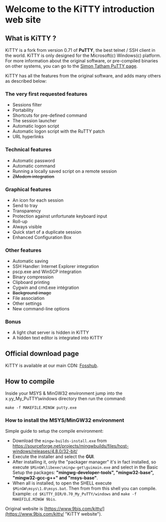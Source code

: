 # Welcome to the KiTTY introduction web site

## What is KiTTY ?
KiTTY is a fork from version 0.71 of **PuTTY**, the best telnet / SSH client in the world.
KiTTY is only designed for the Microsoft(c) Windows(c) platform. For more information about the original software, or pre-compiled binaries on other systems, you can go to the [Simon Tatham PuTTY page](http://www.chiark.greenend.org.uk/~sgtatham/putty/ "PuTTY").

KiTTY has all the features from the original software, and adds many others as described below:

### The very first requested features
* Sessions filter
* Portability
* Shortcuts for pre-defined command
* The session launcher
* Automatic logon script
* Automatic logon script with the RuTTY patch
* URL hyperlinks

### Technical features
* Automatic password
* Automatic command
* Running a locally saved script on a remote session
* ~~ZModem integration~~

### Graphical features
* An icon for each session
* Send to tray
* Transparency
* Protection against unfortunate keyboard input
* Roll-up
* Always visible
* Quick start of a duplicate session
* Enhanced Configuration Box

### Other features
* Automatic saving
* SSH Handler: Internet Explorer integration
* pscp.exe and WinSCP integration
* Binary compression
* Clipboard printing
* Cygwin and cmd.exe intégration
* ~~Background image~~
* File association
* Other settings
* New command-line options

### Bonus
* A light chat server is hidden in KiTTY
* A hidden text editor is integrated into KiTTY

## Official download page

KiTTY is available at our main CDN: [Fosshub](https://www.fosshub.com/KiTTY.html).

## How to compile
Inside your MSYS & MinGW32 environment jump into the x.yy_My_PuTTY\windows directory then run the command:

    make -f MAKEFILE.MINGW putty.exe

### How to install the MSYS/MinGW32 environment
Simple guide to setup the compile environment:

- Download the `mingw-builds-install.exe` from https://sourceforge.net/projects/mingwbuilds/files/host-windows/releases/4.8.0/32-bit/
- Execute the installer and select the **GUI**.
- After installing it, only the "packager manager" it's in fact installed, so execute `$MinGW\libexec\mingw-get\guimain.exe` and select in the Basic Setup the packages: **"mingwg-developer-tools", "mingw32-base", "mingw32-gcc-g++" and "msys-base"**.
- When all is installed, to open the SHELL execute `$MinGW\msys\1.0\msys.bat`. Then from from this shell you can compile. Example: `cd $KiTTY_DIR/0.70_My_PuTTY/windows` and `make -f MAKEFILE.MINGW 9bis`.

Original website is [https://www.9bis.com/kitty/](https://www.9bis.com/kitty/ "KiTTY website").

